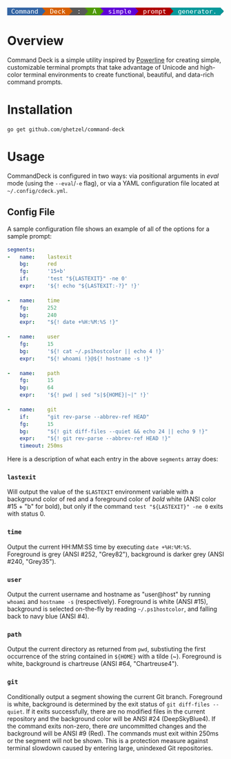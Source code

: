 ![CommandDeck Demo](contrib/logo-tagline.png?raw=true)

# Overview

Command Deck is a simple utility inspired by [Powerline](https://github.com/powerline/powerline) for creating simple, customizable terminal prompts that take advantage of Unicode and high-color terminal environments to create functional, beautiful, and data-rich command prompts.

# Installation

`go get github.com/ghetzel/command-deck`

# Usage

CommandDeck is configured in two ways: via positional arguments in _eval_ mode (using the `--eval`/`-e` flag), or via a YAML configuration file located at `~/.config/cdeck.yml`.

## Config File

A sample configuration file shows an example of all of the options for a sample prompt:

```yaml
segments:
-   name:    lastexit
    bg:      red
    fg:      '15+b'
    if:      'test "${LASTEXIT}" -ne 0'
    expr:    '${! echo "${LASTEXIT:-?}" !}'

-   name:    time
    fg:      252
    bg:      240
    expr:    "${! date +%H:%M:%S !}"

-   name:    user
    fg:      15
    bg:      '${! cat ~/.ps1hostcolor || echo 4 !}'
    expr:    "${! whoami !}@${! hostname -s !}"

-   name:    path
    fg:      15
    bg:      64
    expr:    '${! pwd | sed "s|${HOME}|~|" !}'

-   name:    git
    if:      "git rev-parse --abbrev-ref HEAD"
    fg:      15
    bg:      "${! git diff-files --quiet && echo 24 || echo 9 !}"
    expr:    "${! git rev-parse --abbrev-ref HEAD !}"
    timeout: 250ms
```

Here is a description of what each entry in the above `segments` array does:

### `lastexit`

Will output the value of the `$LASTEXIT` environment variable with a background color of red and a foreground color of *bold* white (ANSI color #15 + "b" for bold), but only if the command `test "${LASTEXIT}" -ne 0` exits with status 0.

### `time`

Output the current HH:MM:SS time by executing `date +%H:%M:%S`.  Foreground is grey (ANSI #252, "Grey82"), background is darker grey (ANSI #240, "Grey35").

### `user`

Output the current username and hostname as "user@host" by running `whoami` and `hostname -s` (respectively).  Foreground is white (ANSI #15), background is selected on-the-fly by reading `~/.ps1hostcolor`, and falling back to navy blue (ANSI #4).

### `path`

Output the current directory as returned from `pwd`, substiuting the first occurrence of the string contained in `${HOME}` with a tilde (~).  Foreground is white, background is chartreuse (ANSI #64, "Chartreuse4").

### `git`

Conditionally output a segment showing the current Git branch.  Foreground is white, background is determined by the exit status of `git diff-files --quiet`.  If it exits successfully, there are no modified files in the current repository and the background color will be ANSI #24 (DeepSkyBlue4).  If the command exits non-zero, there _are_ uncommitted changes and the background will be ANSI #9 (Red).  The commands must exit within 250ms or the segment will not be shown.  This is a protection measure against terminal slowdown caused by entering large, unindexed Git repositories.